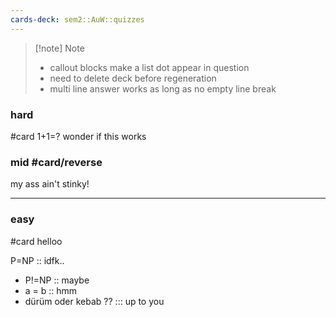 ```yaml
---
cards-deck: sem2::AuW::quizzes
---
```




> [!note] Note
> - callout blocks make a list dot appear in question
> - need to delete deck before regeneration
> - multi line answer works as long as no empty line break
>   



### hard 
#card
1+1=?
wonder if this works


### mid #card/reverse 
my ass ain't stinky!

___
### easy
#card
helloo


P=NP :: idfk..

- P!=NP :: maybe
- a = b :: hmm
- dürüm oder kebab ?? ::: up to you

